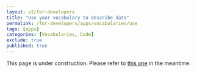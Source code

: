 ```yaml
---
layout: v2/for-developers
title: "Use your vocabulary to describe data"
permalink: /for-developers/apps/vocabularies/use
tags: [apps]
categories: [Vocabularies, Code]
exclude: true
published: true
---
```


This page is under construction. Please refer to [this one](/for-developers/apps/vocabularies/use/quickstart) in the meantime.
